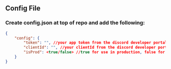 ## Config File
### Create config.json at top of repo and add the following:

```json
{
    "config": {
        "token": "", //your app token from the discord developer portal
        "clientId": "", //your clientId from the discord developer portal
        "isProd": <true/false> //true for use in production, false for dev testing. Set the OUTPUT_CHANNEL values in each command to the channel you use for production and testing
    }
}
```